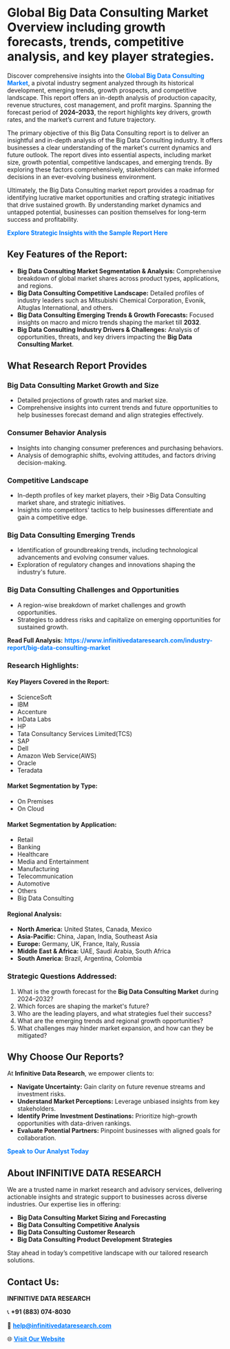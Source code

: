 <h1>Global Big Data Consulting Market Overview including growth forecasts, trends, competitive analysis, and key player strategies.</h1>
<p>
Discover comprehensive insights into the 
<a href="https://www.infinitivedataresearch.com/industry-report/big-data-consulting-market" rel="dofollow" style="color: #007BFF; text-decoration: none;"><strong>Global Big Data Consulting Market</strong></a>, a pivotal industry segment analyzed through its historical development, emerging trends, growth prospects, and competitive landscape. This report offers an in-depth analysis of production capacity, revenue structures, cost management, and profit margins. Spanning the forecast period of <strong>2024–2033</strong>, the report highlights key drivers, growth rates, and the market’s current and future trajectory.
</p>
<p>
The primary objective of this Big Data Consulting report is to deliver an insightful and in-depth analysis of the Big Data Consulting industry. It offers businesses a clear understanding of the market's current dynamics and future outlook. The report dives into essential aspects, including market size, growth potential, competitive landscapes, and emerging trends. By exploring these factors comprehensively, stakeholders can make informed decisions in an ever-evolving business environment.
</p>
<p>
Ultimately, the Big Data Consulting market report provides a roadmap for identifying lucrative market opportunities and crafting strategic initiatives that drive sustained growth. By understanding market dynamics and untapped potential, businesses can position themselves for long-term success and profitability.
</p>
<p>
<a href="https://www.infinitivedataresearch.com/request-sample/reportId=102744" style="color: #007BFF; text-decoration: none;"><strong>Explore Strategic Insights with the Sample Report Here</strong></a>
</p>

<h2>Key Features of the Report:</h2>
<ul>
<li><strong>Big Data Consulting Market Segmentation & Analysis:</strong> Comprehensive breakdown of global market shares across product types, applications, and regions.</li>
<li><strong>Big Data Consulting Competitive Landscape:</strong> Detailed profiles of industry leaders such as Mitsubishi Chemical Corporation, Evonik, Altuglas International, and others.</li>
<li><strong>Big Data Consulting Emerging Trends & Growth Forecasts:</strong> Focused insights on macro and micro trends shaping the market till <strong>2032</strong>.</li>
<li><strong>Big Data Consulting Industry Drivers & Challenges:</strong> Analysis of opportunities, threats, and key drivers impacting the <strong>Big Data Consulting Market</strong>.</li>
</ul>

<h2>What Research Report Provides</h2>
<h3>Big Data Consulting Market Growth and Size</h3>
<ul>
<li>Detailed projections of growth rates and market size.</li>
<li>Comprehensive insights into current trends and future opportunities to help businesses forecast demand and align strategies effectively.</li>
</ul>

<h3>Consumer Behavior Analysis</h3>
<ul>
<li>Insights into changing consumer preferences and purchasing behaviors.</li>
<li>Analysis of demographic shifts, evolving attitudes, and factors driving decision-making.</li>
</ul>

<h3>Competitive Landscape</h3>
<ul>
<li>In-depth profiles of key market players, their >Big Data Consulting market share, and strategic initiatives.</li>
<li>Insights into competitors' tactics to help businesses differentiate and gain a competitive edge.</li>
</ul>

<h3>Big Data Consulting Emerging Trends</h3>
<ul>
<li>Identification of groundbreaking trends, including technological advancements and evolving consumer values.</li>
<li>Exploration of regulatory changes and innovations shaping the industry's future.</li>
</ul>

<h3>Big Data Consulting Challenges and Opportunities</h3>
<ul>
<li>A region-wise breakdown of market challenges and growth opportunities.</li>
<li>Strategies to address risks and capitalize on emerging opportunities for sustained growth.</li>
</ul>
<p><strong>Read Full Analysis:</strong> <a href="https://www.infinitivedataresearch.com/industry-report/big-data-consulting-market" rel="dofollow" style="color: #007BFF; text-decoration: none;"><strong>https://www.infinitivedataresearch.com/industry-report/big-data-consulting-market</strong></a></p>
<h3>Research Highlights:</h3>
<h4>Key Players Covered in the Report:</h4>
<ul><li>ScienceSoft</li><li>IBM</li><li>Accenture</li><li>InData Labs</li><li>HP</li><li>Tata Consultancy Services Limited(TCS)</li><li>SAP</li><li>Dell</li><li>Amazon Web Service(AWS)</li><li>Oracle</li><li>Teradata</li></ul>
<h4>Market Segmentation by Type:</h4>
<ul><li>On Premises</li><li>On Cloud</li></ul>
<h4>Market Segmentation by Application:</h4>
<ul><li>Retail</li><li>Banking</li><li>Healthcare</li><li>Media and Entertainment</li><li>Manufacturing</li><li>Telecommunication</li><li>Automotive</li><li>Others</li><li>Big Data Consulting</li></ul>

<h4>Regional Analysis:</h4>
<ul>
<li><strong>North America:</strong> United States, Canada, Mexico</li>
<li><strong>Asia-Pacific:</strong> China, Japan, India, Southeast Asia</li>
<li><strong>Europe:</strong> Germany, UK, France, Italy, Russia</li>
<li><strong>Middle East & Africa:</strong> UAE, Saudi Arabia, South Africa</li>
<li><strong>South America:</strong> Brazil, Argentina, Colombia</li>
</ul>

<h3>Strategic Questions Addressed:</h3>
<ol>
<li>What is the growth forecast for the <strong>Big Data Consulting Market</strong> during 2024–2032?</li>
<li>Which forces are shaping the market's future?</li>
<li>Who are the leading players, and what strategies fuel their success?</li>
<li>What are the emerging trends and regional growth opportunities?</li>
<li>What challenges may hinder market expansion, and how can they be mitigated?</li>
</ol>

<h2>Why Choose Our Reports?</h2>
<p>At <strong>Infinitive Data Research</strong>, we empower clients to:</p>
<ul>
<li><strong>Navigate Uncertainty:</strong> Gain clarity on future revenue streams and investment risks.</li>
<li><strong>Understand Market Perceptions:</strong> Leverage unbiased insights from key stakeholders.</li>
<li><strong>Identify Prime Investment Destinations:</strong> Prioritize high-growth opportunities with data-driven rankings.</li>
<li><strong>Evaluate Potential Partners:</strong> Pinpoint businesses with aligned goals for collaboration.</li>
</ul>
<p><a href="https://www.infinitivedataresearch.com/industry-report/big-data-consulting-market" rel="dofollow" style="color: #007BFF; text-decoration: none;"><strong>Speak to Our Analyst Today</strong></a></p>

<h2>About INFINITIVE DATA RESEARCH</h2>
<p>We are a trusted name in market research and advisory services, delivering actionable insights and strategic support to businesses across diverse industries. Our expertise lies in offering:</p>
<ul>
<li><strong>Big Data Consulting Market Sizing and Forecasting</strong></li>
<li><strong>Big Data Consulting Competitive Analysis</strong></li>
<li><strong>Big Data Consulting Customer Research</strong></li>
<li><strong>Big Data Consulting Product Development Strategies</strong></li>
</ul>
<p>Stay ahead in today’s competitive landscape with our tailored research solutions.</p>

<h2>Contact Us:</h2>
<p><strong>INFINITIVE DATA RESEARCH</strong></p>
<p>📞 <strong>+91 (883) 074-8030</strong></p>
<p>📧 <strong><a href="mailto:help@infinitivedataresearch.com" style="color: #007BFF;">help@infinitivedataresearch.com</a></strong></p>
<p>🌐 <strong><a href="https://www.infinitivedataresearch.com" rel="dofollow" style="color: #007BFF;">Visit Our Website</a></strong></p>